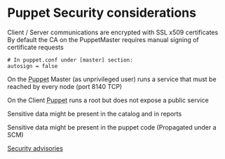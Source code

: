      
           
       
<h1>Puppet Security considerations</h1>
       
                            
<p>Client / Server communications are encrypted with SSL x509 certificates<br /> By default the CA on the PuppetMaster requires manual signing of certificate requests</p> 
<pre class=" code"><code><span class="java_plain">#&nbsp;</span><span class="java_type">In</span><span class="java_plain">&nbsp;puppet</span><span class="java_separator">.</span><span class="java_plain">conf&nbsp;under&nbsp;</span><span class="java_separator">[</span><span class="java_plain">master</span><span class="java_separator">]</span><span class="java_plain">&nbsp;section</span><span class="java_operator">:</span><span class="java_plain"></span>
<span class="java_plain">autosign&nbsp;</span><span class="java_operator">=</span><span class="java_plain">&nbsp;</span><span class="java_literal">false</span><span class="java_plain"></span></code></pre>
<p>On the <abbr title="Puppet automation tool">Puppet</abbr> Master (as unprivileged user) runs a service that must be reached by every node (port 8140 TCP)</p>
<p>On the Client <abbr title="Puppet automation tool">Puppet</abbr> runs a root but does not expose a public service</p>
<p>Sensitive data might be present in the catalog and in reports</p>
<p>Sensitive data might be present in the puppet code (Propagated under a SCM)</p>
<p><a href="http://www.puppetlas.com/security">Security advisories</a></p>
  
     
     
